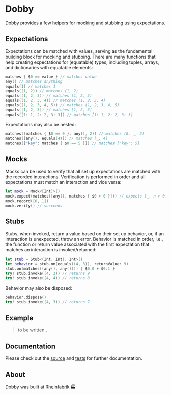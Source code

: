 # Dobby

Dobby provides a few helpers for mocking and stubbing using expectations.

## Expectations

Expectations can be matched with values, serving as the fundamental building block for mocking and stubbing. There are many functions that help creating expectations for (equatable) types, including tuples, arrays, and dictionaries with equatable elements:

```swift
matches { $0 == value } // matches value
any() // matches anything
equals(1) // matches 1
equals((1, 2)) // matches (1, 2)
equals((1, 2, 3)) // matches (1, 2, 3)
equals((1, 2, 3, 4)) // matches (1, 2, 3, 4)
equals((1, 2, 3, 4, 5)) // matches (1, 2, 3, 4, 5)
equals([1, 2, 3]) // matches [1, 2, 3]
equals([1: 1, 2: 2, 3: 3]) // matches [1: 1, 2: 2, 3: 3]
```

Expectations may also be nested:

```swift
matches((matches { $0 == 0 }, any(), 2)) // matches (0, _, 2)
matches([any(), equals(4)]) // matches [_, 4]
matches(["key": matches { $0 == 5 }]) // matches ["key": 5]
```

## Mocks

Mocks can be used to verify that all set up expectations are matched with the recorded interactions. Verification is performed in order and all expectations must match an interaction and vice versa:

```swift
let mock = Mock<[Int]>()
mock.expect(matches([any(), matches { $0 > 0 }])) // expects [_, n > 0]
mock.record([0, 1])
mock.verify() // succeeds
```

## Stubs

Stubs, when invoked, return a value based on their set up behavior, or, if an interaction is unexpected, throw an error. Behavior is matched in order, i.e., the function or return value associated with the first expectation that matches an interaction is invoked/returned:

```swift
let stub = Stub<(Int, Int), Int>()
let behavior = stub.on(equals((4, 3)), returnValue: 9)
stub.on(matches((any(), any()))) { $0.0 + $0.1 }
try! stub.invoke((4, 3)) // returns 9
try! stub.invoke((4, 4)) // returns 8
```

Behavior may also be disposed:

```swift
behavior.dispose()
try! stub.invoke((4, 3)) // returns 7
```

## Example

> to be written..

## Documentation

Please check out the [source](https://github.com/rheinfabrik/Dobby/tree/swift-2.0/Dobby) and [tests](https://github.com/rheinfabrik/Dobby/tree/swift-2.0/DobbyTests) for further documentation.

## About

Dobby was built at [Rheinfabrik](http://www.rheinfabrik.de) 🏭
